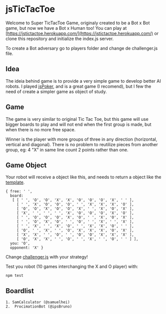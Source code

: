 jsTicTacToe
===========

Welcome to Super TicTacToe Game, originaly created to be a Bot x Bot game, but now we have a Bot x Human too! You can play at [https://jstictactoe.herokuapp.com/](https://jstictactoe.herokuapp.com/) or clone this repository and initialize the index.js server.

To create a Bot adversary go to players folder and change de challenger.js file. 

Idea
-----

The ideia behind game is to provide a very simple game to develop better AI robots. I played [jsPoker](https://github.com/mdp/JsPoker), and is a great game (I recomend), but I few the need of create a simpler game as object of study.      

Game
----

The game is very similar to original Tic Tac Toe, but this game will use bigger boards to play and will not end when the first group is made, but  when there is no more free space.

Winner is the player with more groups of three in any direction (horizontal, vertical and diagonal). There is no problem to reutilize pieces from another group, eg: 4 "X" in same line count 2 points rather than one.


Game Object
-----------

Your robot will receive a object like this, and needs to return a object like the [template](https://github.com/samuelhei/jsTicTacToe/blob/master/players/template.js).

    { free: ' ',
      board: 
       [ [ ' ', 'O', 'O', 'X', 'X', 'O', 'O', 'O', 'X', ' ' ],
         [ ' ', 'X', 'O', 'O', 'O', ' ', 'X', 'X', 'X', 'O' ],
         [ 'O', 'O', 'X', 'O', 'O', 'X', ' ', 'X', 'O', 'X' ],
         [ 'X', ' ', ' ', ' ', 'X', 'O', 'O', 'O', 'X', 'O' ],
         [ ' ', 'O', 'O', 'O', 'X', 'O', ' ', 'X', 'O', 'X' ],
         [ ' ', 'O', 'X', 'O', ' ', 'O', ' ', 'X', ' ', 'X' ],
         [ ' ', 'X', ' ', 'X', 'O', ' ', 'X', 'X', 'O', ' ' ],
         [ 'O', ' ', 'X', ' ', 'O', 'X', 'X', 'X', 'O', 'X' ],
         [ 'X', 'X', ' ', 'O', ' ', 'O', 'O', 'X', 'X', 'X' ],
         [ 'O', 'X', 'X', ' ', 'O', ' ', 'X', ' ', 'O', ' ' ] ],
      you: 'O',
      opponent: 'X' }

Change [challenger.js](https://github.com/samuelhei/jsTicTacToe/blob/master/players/challenger.js) with your strategy!

Test you robot (10 games interchanging the X and O player) with:

    npm test
  
Boardlist
-----------

    1. SamCalculator (@samuelhei)
    2.  ProcimationBot (@ipsBruno)
